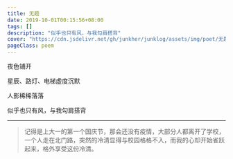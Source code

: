 ```yaml
---
title: 无题
date: 2019-10-01T00:15:56+08:00
tags: []
description: "似乎也只有风，与我勾肩搭背"
cover: "https://cdn.jsdelivr.net/gh/junkher/junklog/assets/img/poet/无题232.jpg"
pageClass: poem
---
```


夜色铺开

星辰、路灯、电梯虚度沉默

人影稀稀落落

似乎也只有风，与我勾肩搭背


---

>记得是上大一的第一个国庆节，那会还没有疫情，大部分人都离开了学校，一个人走在北门路，突然的冷清显得与校园格格不入，而我的心却开始雀跃起来，格外享受这份冷清。
